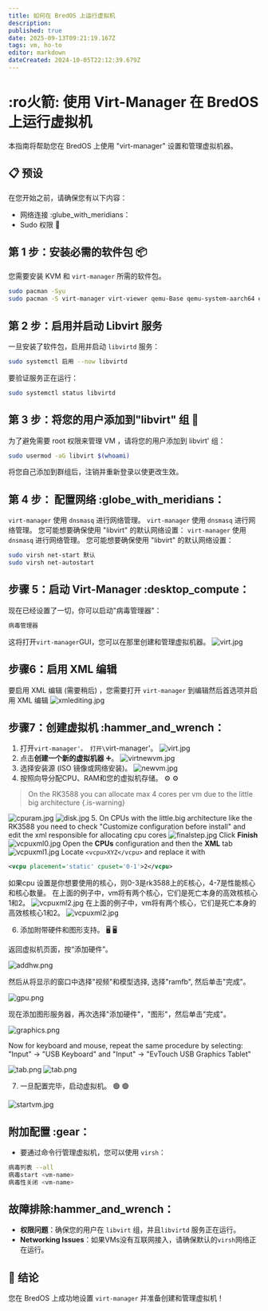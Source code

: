 ```yaml
---
title: 如何在 BredOS 上运行虚拟机
description:
published: true
date: 2025-09-13T09:21:19.167Z
tags: vm, ho-to
editor: markdown
dateCreated: 2024-10-05T22:12:39.679Z
---
```


# :ro火箭: 使用 Virt-Manager 在 BredOS 上运行虚拟机

本指南将帮助您在 BredOS 上使用 "virt-manager" 设置和管理虚拟机器。

## 📋 预设

在您开始之前，请确保您有以下内容：

- 网络连接 :glube_with_meridians：
- Sudo 权限 🔑

## 第 1 步：安装必需的软件包 📦

您需要安装 KVM 和 `virt-manager` 所需的软件包。

```bash
sudo pacman -Syu
sudo pacman -S virt-manager virt-viewer qemu-Base qemu-system-aarch64 edk2-aarch64 dnsmasq 
```

## 第 2 步：启用并启动 Libvirt 服务

一旦安装了软件包，启用并启动 `libvirtd` 服务：

```bash
sudo systemctl 启用 --now libvirtd
```

要验证服务正在运行：

```bash
sudo systemctl status libvirtd
```

## 第 3 步：将您的用户添加到"libvirt" 组 👥

为了避免需要 root 权限来管理 VM ，请将您的用户添加到 libvirt' 组：

```bash
sudo usermod -aG libvirt $(whoami)
```

将您自己添加到群组后，注销并重新登录以使更改生效。

## 第 4 步： 配置网络 :globe_with_meridians：

`virt-manager` 使用 `dnsmasq` 进行网络管理。 `virt-manager` 使用 `dnsmasq` 进行网络管理。 您可能想要确保使用 "libvirt" 的默认网络设置： `virt-manager` 使用 `dnsmasq` 进行网络管理。 您可能想要确保使用 "libvirt" 的默认网络设置：

```bash
sudo virsh net-start 默认
sudo virsh net-autostart
```

## 步骤 5：启动 Virt-Manager :desktop_compute：

现在已经设置了一切，你可以启动"病毒管理器"：

```bash
病毒管理器
```

这将打开`virt-manager`GUI，您可以在那里创建和管理虚拟机器。
![virt.jpg](/vms/virt.jpg)

## 步骤6：启用 XML 编辑

要启用 XML 编辑 (需要稍后) ，您需要打开 `virt-manager` 到编辑然后首选项并启用 XML 编辑
![xmlediting.jpg](/vms/xmlediting.jpg)

## 步骤7：创建虚拟机 :hammer_and_wrench：

1. 打开`virt-manager'。
   打开\`virt-manager'。
   ![virt.jpg](/vms/virt.jpg)
2. 点击**创建一个新的虚拟机器** ➕。
   ![virtnewvm.jpg](/vms/virtnewvm.jpg)
3. 选择安装源 (ISO 镜像或网络安装)。
   ![newvm.jpg](/vms/newvm.jpg)
4. 按照向导分配CPU、RAM和您的虚拟机存储。 ⚙️ ⚙️

> On the RK3588 you can allocate max 4 cores per vm due to the little big architecture
> {.is-warning}

![cpuram.jpg](/vms/cpuram.jpg)
![disk.jpg](/vms/disk.jpg)
5. On CPUs with the little.big architecture like the RK3588 you need to check "Customize configuration before install" and edit the xml responsible for allocating cpu cores
![finalstep.jpg](/vms/finalstep.jpg)
Click **Finish**
![vcpuxml0.jpg](/vms/vcpuxml0.jpg)
Open the **CPUs** configuration and then the **XML** tab
![vcpuxml1.jpg](/vms/vcpuxml1.jpg)
Locate `<vcpu>XYZ</vcpu>` and replace it with

```xml
<vcpu placement='static' cpuset='0-1'>2</vcpu>
```

如果cpu 设置是你想要使用的核心，则0-3是rk3588上的E核心，4-7是性能核心和核心数量。 在上面的例子中，vm将有两个核心，它们是死亡本身的高效核核心1和2。
![vcpuxml2.jpg](/vms/vcpuxml2.jpg) 在上面的例子中，vm将有两个核心，它们是死亡本身的高效核核心1和2。
![vcpuxml2.jpg](/vms/vcpuxml2.jpg)

6. 添加附带硬件和图形支持。 🖥️ 🖥️

返回虚拟机页面，按“添加硬件”。

![addhw.png](/vms/addhw.png)

然后从将显示的窗口中选择"视频"和模型选择, 选择"ramfb", 然后单击"完成"。

![gpu.png](/vms/gpu.png)

现在添加图形服务器，再次选择"添加硬件"，"图形"，然后单击"完成"。

![graphics.png](/vms/graphics.png)

Now for keyboard and mouse, repeat the same procedure by selecting:
"Input" -> "USB Keyboard"
and
"Input" -> "EvTouch USB Graphics Tablet"

![tab.png](/vms/kb.png)
![tab.png](/vms/tab.png)

7. 一旦配置完毕，启动虚拟机。 🟢 🟢

![startvm.jpg](/vms/startvm.jpg)

## 附加配置 :gear：

- 要通过命令行管理虚拟机，您可以使用 `virsh`：

```bash
病毒列表 --all
病毒start <vm-name>
病毒性关闭 <vm-name>
```

## 故障排除:hammer_and_wrench：

- **权限问题**：确保您的用户在 `libvirt` 组，并且`libvirtd` 服务正在运行。
- **Networking Issues**：如果VMs没有互联网接入，请确保默认的`virsh`网络正在运行。

## 🎉 结论

您在 BredOS 上成功地设置 `virt-manager` 并准备创建和管理虚拟机！
